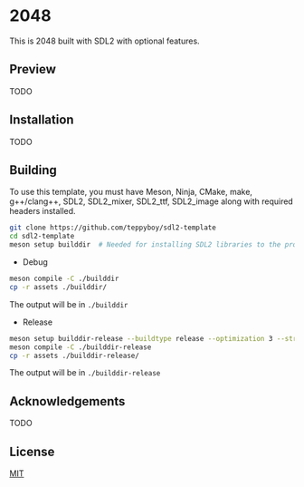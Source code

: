 # 2048

This is 2048 built with SDL2 with optional features.

## Preview
TODO

## Installation

TODO 

## Building
To use this template, you must have Meson, Ninja, CMake, make, g++/clang++, SDL2, SDL2_mixer, SDL2_ttf, SDL2_image along with required headers installed.

```bash
git clone https://github.com/teppyboy/sdl2-template
cd sdl2-template
meson setup builddir  # Needed for installing SDL2 libraries to the project.
```

+ Debug
```bash
meson compile -C ./builddir
cp -r assets ./builddir/
```
The output will be in `./builddir`

+ Release
```bash
meson setup builddir-release --buildtype release --optimization 3 --strip
meson compile -C ./builddir-release
cp -r assets ./builddir-release/
```
The output will be in `./builddir-release`

## Acknowledgements

TODO

## License

[MIT](./LICENSE)

